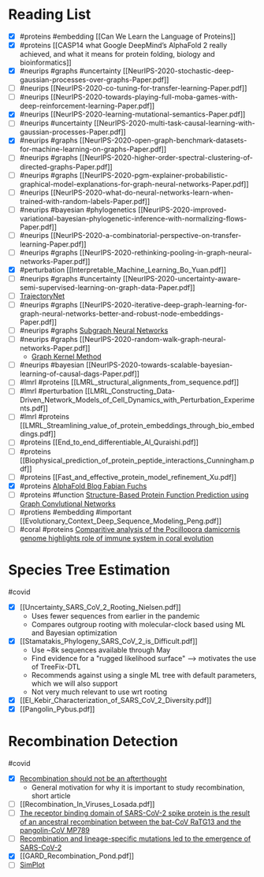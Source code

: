 # Reading List
  
- [x] #proteins #embedding [[Can We Learn the Language of Proteins]] 
- [x] #proteins [[CASP14 what Google DeepMind’s AlphaFold 2 really achieved, and what it means for protein folding, biology and bioinformatics]] 
- [x] #neurips #graphs #uncertainty   [[NeurIPS-2020-stochastic-deep-gaussian-processes-over-graphs-Paper.pdf]] 
- [ ]  #neurips [[NeurIPS-2020-co-tuning-for-transfer-learning-Paper.pdf]] 
- [ ]  #neurips  [[NeurIPS-2020-towards-playing-full-moba-games-with-deep-reinforcement-learning-Paper.pdf]] 
- [x] #neurips  [[NeurIPS-2020-learning-mutational-semantics-Paper.pdf]]
- [ ]  #neurips #uncertainty  [[NeurIPS-2020-multi-task-causal-learning-with-gaussian-processes-Paper.pdf]] 
- [x] #neurips #graphs [[NeurIPS-2020-open-graph-benchmark-datasets-for-machine-learning-on-graphs-Paper.pdf]]
- [ ]  #neurips #graphs [[NeurIPS-2020-higher-order-spectral-clustering-of-directed-graphs-Paper.pdf]]
- [ ]  #neurips #graphs [[NeurIPS-2020-pgm-explainer-probabilistic-graphical-model-explanations-for-graph-neural-networks-Paper.pdf]]
- [ ]  #neurips [[NeurIPS-2020-what-do-neural-networks-learn-when-trained-with-random-labels-Paper.pdf]] 
- [ ] #neurips #bayesian #phylogenetics [[NeurIPS-2020-improved-variational-bayesian-phylogenetic-inference-with-normalizing-flows-Paper.pdf]] 
- [ ]  #neurips [[NeurIPS-2020-a-combinatorial-perspective-on-transfer-learning-Paper.pdf]] 
- [ ]  #neurips #graphs [[NeurIPS-2020-rethinking-pooling-in-graph-neural-networks-Paper.pdf]] 
- [x]  #perturbation [[Interpretable_Machine_Learning_Bo_Yuan.pdf]]
- [ ] #neurips #graphs #uncertainty [[NeurIPS-2020-uncertainty-aware-semi-supervised-learning-on-graph-data-Paper.pdf]]
- [ ] [TrajectoryNet](https://arxiv.org/abs/2002.04461)
- [ ] #neurips #graphs [[NeurIPS-2020-iterative-deep-graph-learning-for-graph-neural-networks-better-and-robust-node-embeddings-Paper.pdf]]
- [ ] #neurips #graphs [Subgraph Neural Networks](https://zitniklab.hms.harvard.edu/projects/SubGNN/)
- [ ] #neurips #graphs [[NeurIPS-2020-random-walk-graph-neural-networks-Paper.pdf]]
    - [Graph Kernel Method](https://arxiv.org/abs/1911.11119)
- [ ] #neurips #bayesian [[NeurIPS-2020-towards-scalable-bayesian-learning-of-causal-dags-Paper.pdf]]
- [ ] #lmrl #proteins [[LMRL_structural_alignments_from_sequence.pdf]]
- [ ] #lmrl #perturbation [[LMRL_Constructing_Data-Driven_Network_Models_of_Cell_Dynamics_with_Perturbation_Experiments.pdf]]
- [ ] #lmrl #proteins [[LMRL_Streamlining_value_of_protein_embeddings_through_bio_embeddings.pdf]]
- [ ] #proteins [[End_to_end_differentiable_Al_Quraishi.pdf]]
- [ ] #proteins [[Biophysical_prediction_of_protein_peptide_interactions_Cunningham.pdf]]
- [ ] #proteins [[Fast_and_effective_protein_model_refinement_Xu.pdf]]
- [x] #proteins [AlphaFold Blog Fabian Fuchs](https://fabianfuchsml.github.io/alphafold2/)
- [ ] #proteins #function [Structure-Based Protein Function Prediction using Graph Convlutional Networks](https://www.biorxiv.org/content/10.1101/786236v2.full.pdf)
- [ ] #protiens #embedding #important [[Evolutionary_Context_Deep_Sequence_Modeling_Peng.pdf]]
- [ ] #coral #proteins [Comparitive analysis of the Pocillopora damicornis genome highlights role of immune system in coral evolution](https://www.nature.com/articles/s41598-018-34459-8)

# Species Tree Estimation
#covid

- [x] [[Uncertainty_SARS_CoV_2_Rooting_Nielsen.pdf]]
    - Uses fewer sequences from earlier in the pandemic
    - Compares outgroup rooting with molecular-clock based using ML and Bayesian optimization
- [x] [[Stamatakis_Phylogeny_SARS_CoV_2_is_Difficult.pdf]]
    - Use ~8k sequences available through May
    - Find evidence for a "rugged likelihood surface" --> motivates the use of TreeFix-DTL
    - Recommends against using a single ML tree with default parameters, which we will also support
    - Not very much relevant to use wrt rooting
- [x] [[El_Kebir_Characterization_of_SARS_CoV_2_Diversity.pdf]]
- [x] [[Pangolin_Pybus.pdf]]
# Recombination Detection
#covid 

- [x] [Recombination should not be an afterthought](https://www.nature.com/articles/s41579-020-00451-1)
    - General motivation for why it is important to study recombination, short article
- [ ] [[Recombination_In_Viruses_Losada.pdf]]
- [ ] [The receptor binding domain of SARS-CoV-2 spike protein is the result of an ancestral recombination between the bat-CoV RaTG13 and the pangolin-CoV MP789](https://link.springer.com/article/10.1186/s13104-020-05242-8)
- [ ] [Recombination and lineage-specific mutations led to the emergence of SARS-CoV-2](https://www.biorxiv.org/content/10.1101/2020.02.10.942748v2)
- [x] [[GARD_Recombination_Pond.pdf]]
- [ ] [SimPlot](https://sray.med.som.jhmi.edu/SCRoftware/simplot/)
